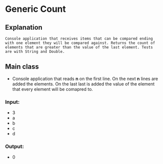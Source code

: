 # Generic Count

## Explanation
    Console application that receives items that can be compared ending with one element they will be compared against. Returns the count of elements that are greater than the value of the last element. Tests are with String and Double.

## Main class
- Console application that reads **n** on the first line. On the next **n** lines are added the elements. On the last last is added the value of the element that every element will be comapred to.
    
### Input:
- 3
- a
- b
- c
- d

### Output:
- 0